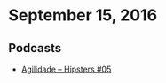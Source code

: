 # September 15, 2016

## Podcasts

- [Agilidade – Hipsters #05](http://hipsters.tech/agilidade-hipsters-05/)
